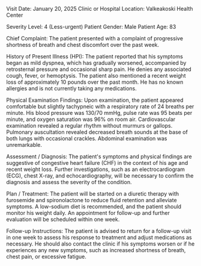 Visit Date: January 20, 2025
Clinic or Hospital Location: Valkeakoski Health Center

Severity Level: 4 (Less-urgent)
Patient Gender: Male
Patient Age: 83

Chief Complaint:
The patient presented with a complaint of progressive shortness of breath and chest discomfort over the past week.

History of Present Illness (HPI):
The patient reported that his symptoms began as mild dyspnea, which has gradually worsened, accompanied by retrosternal pressure and occasional sharp pain. He denies any associated cough, fever, or hemoptysis. The patient also mentioned a recent weight loss of approximately 10 pounds over the past month. He has no known allergies and is not currently taking any medications.

Physical Examination Findings:
Upon examination, the patient appeared comfortable but slightly tachypneic with a respiratory rate of 24 breaths per minute. His blood pressure was 130/70 mmHg, pulse rate was 95 beats per minute, and oxygen saturation was 96% on room air. Cardiovascular examination revealed a regular rhythm without murmurs or gallops. Pulmonary auscultation revealed decreased breath sounds at the base of both lungs with occasional crackles. Abdominal examination was unremarkable.

Assessment / Diagnosis:
The patient's symptoms and physical findings are suggestive of congestive heart failure (CHF) in the context of his age and recent weight loss. Further investigations, such as an electrocardiogram (ECG), chest X-ray, and echocardiography, will be necessary to confirm the diagnosis and assess the severity of the condition.

Plan / Treatment:
The patient will be started on a diuretic therapy with furosemide and spironolactone to reduce fluid retention and alleviate symptoms. A low-sodium diet is recommended, and the patient should monitor his weight daily. An appointment for follow-up and further evaluation will be scheduled within one week.

Follow-up Instructions:
The patient is advised to return for a follow-up visit in one week to assess his response to treatment and adjust medications as necessary. He should also contact the clinic if his symptoms worsen or if he experiences any new symptoms, such as increased shortness of breath, chest pain, or excessive fatigue.